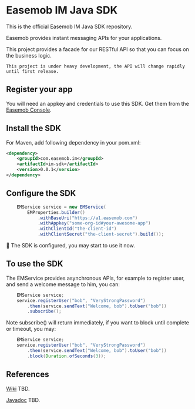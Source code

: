# Easemob IM Java SDK

This is the official Easemob IM Java SDK repository.

Easemob provides instant messaging APIs for your applications.

This project provides a facade for our RESTful API so that you can focus on the business logic. 

```
This project is under heavy development, the API will change rapidly until first release. 
```

## Register your app
You will need an appkey and credentials to use this SDK. Get them from  the [Easemob Console](https://console.easemob.com).

## Install the SDK
For Maven, add following dependency in your pom.xml:

```xml
<dependency>
	<groupId>com.easemob.im</groupId>
	<artifactId>im-sdk</artifactId>
	<version>0.0.1</version>
</dependency>
```

## Configure the SDK

``` java
	EMService service = new EMService(
		EMProperties.builder()
			.withBaseUri("https://a1.easemob.com")
			.withAppkey("some-org-id#your-awesome-app")
			.withClientId("the-client-id")
			.withClientSecret("the-client-secret").build());
```

🎉  The SDK is configured, you may start to use it now.

## To use the SDK
The EMService provides asynchronous APIs, for example to register user, and send a welcome message to him, you can:

``` java
	EMService service;
	service.registerUser("bob", "VeryStrongPassword")
		.then(service.sendText("Welcome, bob").toUser("bob"))
		.subscribe();
```

Note subscribe() will return immediately, if you want to block until complete or timeout, you may:

``` java
	EMService service;
	service.registerUser("bob", "VeryStrongPassword")
		.then(service.sendText("Welcome, bob").toUser("bob"))
		.block(Duration.ofSeconds(3));
```

## References

[Wiki]() TBD.

[Javadoc]() TBD.